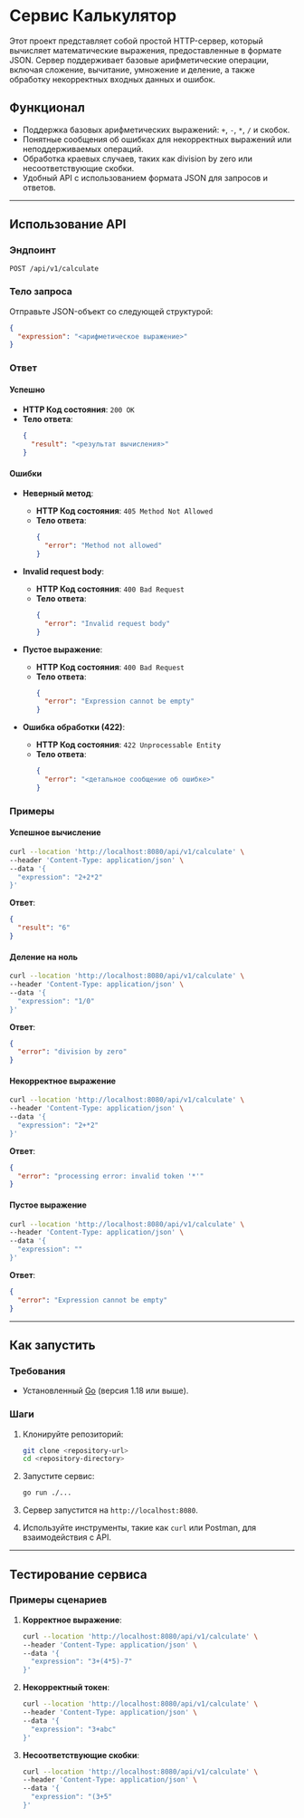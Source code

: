 
# Сервис Калькулятор

Этот проект представляет собой простой HTTP-сервер, который вычисляет математические выражения, предоставленные в формате JSON. Сервер поддерживает базовые арифметические операции, включая сложение, вычитание, умножение и деление, а также обработку некорректных входных данных и ошибок.

## Функционал

- Поддержка базовых арифметических выражений: `+`, `-`, `*`, `/` и скобок.
- Понятные сообщения об ошибках для некорректных выражений или неподдерживаемых операций.
- Обработка краевых случаев, таких как division by zero или несоответствующие скобки.
- Удобный API с использованием формата JSON для запросов и ответов.

---

## Использование API

### Эндпоинт

`POST /api/v1/calculate`

### Тело запроса

Отправьте JSON-объект со следующей структурой:

```json
{
  "expression": "<арифметическое выражение>"
}
```

### Ответ

#### Успешно
- **HTTP Код состояния**: `200 OK`
- **Тело ответа**:
  ```json
  {
    "result": "<результат вычисления>"
  }
  ```

#### Ошибки

- **Неверный метод**:
  - **HTTP Код состояния**: `405 Method Not Allowed`
  - **Тело ответа**:
    ```json
    {
      "error": "Method not allowed"
    }
    ```

- **Invalid request body**:
  - **HTTP Код состояния**: `400 Bad Request`
  - **Тело ответа**:
    ```json
    {
      "error": "Invalid request body"
    }
    ```

- **Пустое выражение**:
  - **HTTP Код состояния**: `400 Bad Request`
  - **Тело ответа**:
    ```json
    {
      "error": "Expression cannot be empty"
    }
    ```

- **Ошибка обработки (422)**:
  - **HTTP Код состояния**: `422 Unprocessable Entity`
  - **Тело ответа**:
    ```json
    {
      "error": "<детальное сообщение об ошибке>"
    }
    ```

### Примеры

#### Успешное вычисление

```bash
curl --location 'http://localhost:8080/api/v1/calculate' \
--header 'Content-Type: application/json' \
--data '{
  "expression": "2+2*2"
}'
```

**Ответ**:
```json
{
  "result": "6"
}
```

#### Деление на ноль

```bash
curl --location 'http://localhost:8080/api/v1/calculate' \
--header 'Content-Type: application/json' \
--data '{
  "expression": "1/0"
}'
```

**Ответ**:
```json
{
  "error": "division by zero"
}
```

#### Некорректное выражение

```bash
curl --location 'http://localhost:8080/api/v1/calculate' \
--header 'Content-Type: application/json' \
--data '{
  "expression": "2+*2"
}'
```

**Ответ**:
```json
{
  "error": "processing error: invalid token '*'"
}
```

#### Пустое выражение

```bash
curl --location 'http://localhost:8080/api/v1/calculate' \
--header 'Content-Type: application/json' \
--data '{
  "expression": ""
}'
```

**Ответ**:
```json
{
  "error": "Expression cannot be empty"
}
```

---

## Как запустить

### Требования

- Установленный [Go](https://golang.org/) (версия 1.18 или выше).

### Шаги

1. Клонируйте репозиторий:
   ```bash
   git clone <repository-url>
   cd <repository-directory>
   ```

2. Запустите сервис:
   ```bash
   go run ./...
   ```

3. Сервер запустится на `http://localhost:8080`.

4. Используйте инструменты, такие как `curl` или Postman, для взаимодействия с API.

---

## Тестирование сервиса

### Примеры сценариев

1. **Корректное выражение**:
   ```bash
   curl --location 'http://localhost:8080/api/v1/calculate' \
   --header 'Content-Type: application/json' \
   --data '{
     "expression": "3+(4*5)-7"
   }'
   ```

2. **Некорректный токен**:
   ```bash
   curl --location 'http://localhost:8080/api/v1/calculate' \
   --header 'Content-Type: application/json' \
   --data '{
     "expression": "3+abc"
   }'
   ```

3. **Несоответствующие скобки**:
   ```bash
   curl --location 'http://localhost:8080/api/v1/calculate' \
   --header 'Content-Type: application/json' \
   --data '{
     "expression": "(3+5"
   }'
   ```